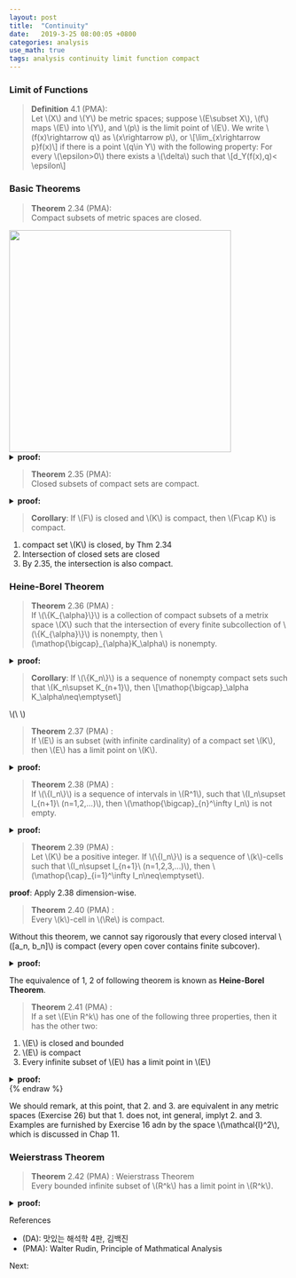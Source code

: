 ```yaml
---
layout: post
title:  "Continuity"
date:   2019-3-25 08:00:05 +0800
categories: analysis
use_math: true
tags: analysis continuity limit function compact
---
```




### Limit of Functions
> __Definition__ 4.1 (PMA):  
Let \\(X\\) and \\(Y\\) be metric spaces; suppose \\(E\subset X\\), \\(f\\) maps \\(E\\) into \\(Y\\), and \\(p\\) is the limit point of \\(E\\). We write \\(f(x)\rightarrow q\\) as \\(x\rightarrow p\\), or
\\[\lim\_\{x\rightarrow p\}f(x)\\]
if there is a point \\(q\in Y\\) with the following property: For every \\(\epsilon>0\\) there exists a \\(\delta\\) such that
\\[d\_Y(f(x),q)< \epsilon\\]

### Basic Theorems

> __Theorem__ 2.34 (PMA):  
Compact subsets of metric spaces are closed.

<img src="{{ site.url }}/images/analysis/2018-12-22/img2.png" class="center" style="width:400px"/>
<details>
  <summary><b>proof:</b></summary>
{% raw %}
Let \\(K\\) be a compact subset of a metric space \\(X\\). We shall prove that the complement of \\(K\\) is an open subset of \\(K\\).  
Suppose \\(p\in X,\\ p\notin K,\\ q\in K\\), and let \\(V\_q\\) and \\(W\_q\\) be neighborhoods of \\(p\\) and \\(q\\), respectively, of radii less than \\(\frac\{1\}\{2\}d(p,q)\\) [see Definition 2.18(a)?]. Since \\(K\\) is compact, there are finitely many points \\(q\_1,...,q\_n\in K\\) s.t.
\\[K\subset\left(W\_\{q\_1\}\cup ... \cup W\_\{q\_n\}\right)=W\\]
If \\(V:=V\_\{q\_1\}\cap\cdots\cap V\_\{q\_n\}\\), then \\(V\neq\emptyset\\) since \\(n\\) is finite, and is a neighborhood of \\(p\\) that does not intersect with \\(W\\). Hence \\(V\subset K^C\\) so that \\(p\\) is an interior point of \\(K^C\\). The theorem follows.
{% endraw %}
</details>

> __Theorem__ 2.35 (PMA):  
Closed subsets of compact sets are compact.
<details>
  <summary><b>proof:</b></summary>
{% raw %}
Suppose \\(F\subset K\subset X\\), \\(F\\) is closed, and \\(K\\) is compact. Let \\(\\{V\_\alpha\\}\\) be an open cover of \\(F\\). By adjoining \\(F^C\\) (which is open in \\(X\\)) to \\(\\{V\_\alpha\\}\\), we obtain an open cover \\(\Omega\\) of \\(K\\). Since \\(K\\) is compact, there is a finite subcollection \\(\Phi\\) of \\(\Omega\\) which covers \\(K\\), and hence \\(F\\). If \\(F^C\\) is still a member of \\(\Phi\\), se may remove it and still retain an open cover of \\(F\\). We have thus shown that a finite subcollection of \\(\\{V\_\alpha\\}\\) covers \\(F\\).
{% endraw %}
</details>


> __Corollary__: If \\(F\\) is closed and \\(K\\) is compact, then \\(F\cap K\\) is compact.

1. compact set \\(K\\) is closed, by Thm 2.34
2. Intersection of closed sets are closed
3. By 2.35, the intersection is also compact.


### Heine-Borel Theorem

> __Theorem__ 2.36 (PMA) :  
If \\(\\{K\_\{\alpha\}\\}\\) is a collection of compact subsets of a metrix space \\(X\\) such that the intersection of every finite subcollection of \\(\\{K\_\{\alpha\}\\}\\) is nonempty, then \\(\mathop\{\bigcap\}\_\{\alpha\}K\_\alpha\\) is nonempty.
<details>
  <summary><b>proof:</b></summary>
{% raw %}
Suppose that \\(\mathop\{\bigcap\}\_\{\alpha\}K\_\alpha\\) is empty. Fix a \\(\alpha'\\) and assume \\(\nexists\\ p\in K\_\{\alpha'\} \\ : \\ p\in K\_\alpha\\ \forall\\ \alpha \neq \alpha'\\) (assumption says the intersection is nonempty only for finite collections).  
Then \\(\bigcup\_\{\alpha\}K\_\{\alpha\}^C\\) is an open cover of \\(K\_\{\alpha'\}\\), and there exists a finite collections \\(K\_\{\alpha\_1\}^C,...,K\_\{\alpha\_n\}^C\\) that their union covers \\(K\_\{\alpha'\}\\). Now we have a contradiction, since by the statement so far,
\\[K\_\{\alpha'\}\cap\left( K\_\{\alpha\_1\}^C\cup \cdots \cup K\_\{\alpha\_n\}^C \right)^C=\emptyset\\]
\\[\rightarrow K\_\{\alpha'\}\cap\left( K\_\{\alpha\_1\}\cap \cdots \cap K\_\{\alpha\_n\} \right)=\emptyset\\]QED.
{% endraw %}
</details>


> __Corollary__: If \\(\\{K\_n\\}\\) is a sequence of nonempty compact sets such that \\(K\_n\supset K\_\{n+1\}\\), then \\[\mathop\{\bigcap\}\_\alpha K\_\alpha\neq\emptyset\\]

\\(\\ \\)

> __Theorem__ 2.37 (PMA) :  
If \\(E\\) is an subset (with infinite cardinality) of a compact set \\(K\\), then \\(E\\) has a limit point on \\(K\\).
<details>
  <summary><b>proof:</b></summary>
{% raw %}
1. If no point of \\(K\\) were __a limit point of \\(E\\)__, then for all \\(q\in K\\) exists a neighborhood \\(V\_\{\epsilon\_q\}\\) which contains __at most one point of \\(E\\)__ (namely, \\(q\\) if \\(q\\in E\\)).
2. Now it is clear that no finite subcollection of \\(\mathop\{\bigcup\}\_q V\_\{\epsilon\_q\}\\) can cover \\(E\\), and the sma e is true of \\(K\\) since \\(E\subset K\\). This contradicts the compactness of \\(K\\).
{% endraw %}
</details>

> __Theorem__ 2.38 (PMA) :  
If \\(\\{I\_n\\}\\) is a sequence of intervals in \\(R^1\\), such that \\(I\_n\supset I\_\{n+1\}\\ (n=1,2,...)\\), then \\(\mathop\{\bigcap\}\_\{n\}^\infty I\_n\\) is not empty.
<details>
  <summary><b>proof:</b></summary>
{% raw %}
1. Let \\(E\\) be the set of all \\(x\_n\\). Since \\(x\_n\\)s are bounded by any \\(b\_k\\), by the least upper bound property of \\(R\\), the supremum exists, so denote \\(x=\sup E\\). We immediately see that \\(x\_n \leq C\\)
2.  Now we want to show that \\(x\leq b\_n\\). Suppose not. Then for some \\(n\\), \\(x > b\_n\\) and let \\(\epsilon'=x-b\_n\\).  
Since \\(x=\sup E,\\ \forall\\ \epsilon>0\\ \exists\\ n\in\mathbb\{N\}\\ :\\ x-\epsilon < x\_n \leq x\\). By letting \\(\epsilon=\epsilon'\\), we see that
\\[x-\epsilon' = b\_n < a\_n < x\\] which is a contradiction.
3. Combining all 2, we see that \\(a\_n\leq x \leq b_n \forall n\in \mathbb\{N\}\\), so that \\[x\in \mathop\{\cap\}\_\{i=1\}^\infty I\_n\neq\emptyset\\]. 
{% endraw %}
</details>

> __Theorem__ 2.39 (PMA) :  
Let \\(K\\) be a positive integer. If \\(\\{I\_n\\}\\) is a sequence of \\(k\\)-cells such that \\(I\_n\supset I\_\{n+1\}\\ (n=1,2,3,...)\\), then \\(\mathop\{\cap\}\_\{i=1\}^\infty I\_n\neq\emptyset\\).

__proof__: Apply 2.38 dimension-wise.

> __Theorem__ 2.40 (PMA) :  
Every \\(k\\)-cell in \\(\Re\\) is compact.

Without this theorem, we cannot say rigorously that every closed interval \\([a\_n, b\_n]\\) is compact (every open cover contains finite subcover).
<details>
  <summary><b>proof:</b></summary>
{% raw %}
1. Let \\(I\\) be a \\(k\\)-cell, consisting of all points \\(\textbf\{x\}=(x\_1,...,x\_k)\\ :\\ a\_j\leq x\_k \leq b\_j\\ (1\leq j\leq k)\\). Put
\\[\delta := \left\\{  \sum\_\{j=1\}^k (b\_j-a\_j)^2\right\\}^\{\frac\{1\}\{2\}\}.\\]
Then we easily see that \\(\forall \textbf\{p, q\}\in I,\\ \|\|\textbf\{p\}-\textbf\{q\}\|\| \leq \delta\\).  
2. Suppose, to get a contradiction, that \\(I\\) is not compact. Then there is an open cover \\(\\{G\_\alpha\\}\\) which contains no finite subcover. Put \\(c\_j=(a\_j+b\_j)/2\\). Now using \\(2\times k\\) intervals, we can construct \\(2^k\\) subintervals, and atleast one of such subintervals cannot be covered by finite open cover (If not, take union and it covers \\(I\\)). Call the interval \\(I\_n\\), anc continue the process for \\(n=1,2,...\\), we obtain a sequence \\(\\{I\_n\\}\\) with following properties.  
    1. \\(I\supset I\_1 \supset I\_2 ...\\)
    2. \\(\forall\\ n,\\ I\_n\\) cannot be covered by the open subcover.
    3. If \\( \textbf\{p, q\}\in I\_n\\), then \\(\|\|\textbf\{p\}-\textbf\{q\}\|\| \leq 2^\{-n\}\delta \\).
3. By (a) and `Theorem 2.39`, \\(\exists x^* \\) which lies in all \\(I\_n\\). Since the \\(\\{G\_\alpha\\}\\) covers \\(I\\), for some \\(\alpha\\ x^* \in G\_\alpha\\). Since \\(G\_\alpha\\) is open in \\(\Re\\), there exists \\(\lambda\\ :\\ \|\|x^* - q\|\| \leq \lambda \rightarrow q\in G\_\alpha\\). Now for some \\(n'\\ :\\ 2^\{-n'\}\delta \leq \lambda\\)\\), (c) implies that \\(I\_n\subset G\_\alpha\\), which contradicts (b). 
{% endraw %}
</details>


The equivalence of 1, 2 of following theorem is known as __Heine-Borel Theorem__.
> __Theorem__ 2.41 (PMA) :  
If a set \\(E\in R^k\\) has one of the following three properties, then it has the other two:
1. \\(E\\) is closed and bounded
2. \\(E\\) is compact
3. Every infinite subset of \\(E\\) has a limit point in \\(E\\)
<details>
  <summary><b>proof:</b></summary>
{% raw %}
* If 1. holds, then \\(E\\) is a subset of some \\(k\\)-cell, and 2. follows from the `Theorem 2.40` and `Theorem 2.35`. 
* Theorem 2.37 shows that 2. implies 3.
* It remains to show tha 3. implies 1.  
Proof by contraposition:  
-1. Suppose \\(E\\) is not bounded. Then \\(E\\) contains points \\(x\_n\\) with
\\[\|x\_n\| > n\\ (n=1,2,3,...)\\]
The set \\(S:=\\{x\_n \| n=1,2,3,...\\}\\) clearly has no limit point in \\(R^k\\), thus not in \\(E\\). This show that 3. implies that \\(E\\) is bounded.
-2. If \(E\\) is not closed, then there is a point \\(x\_0\in R^k\\) which is a limit point of \\(E\\) but not in \\(E\\). Define \\(S:=\\{x\_n\\ \| \\ \|x\_0-x\_n\|<1/n\\}\\). Then \\(S\\) is infinite (otherwise \\(x\_0\\) cannot be a limit point of \\(E\\)), \\(S\\) has \\(x\_0\\) as a limit point, and \\(S\\) has no other limit point in \\(R^K\\). To show that \\(S\\) has no other limit point in \\(R^k\\), suppose \\(y\in R^k\\) such that \\(x\_0\neq y\\). Then
\\[\|x\_n-y\| \geq \|x\_0 - y\| - \|x\_n - x\_0\| \\]
\\[\|x\_0 - y\| - \frac\{1\}\{2\} \geq \frac\{1\}\{2\}\|x\_0-y\|\\]  

(1st - traingular inequality, 2nd - above, 3rd - \\(\frac\{1\}\{2\} \leq \frac\{1\}\{2\}\|x\_0-y\| \\), which holds for large \\(n\\)) for all but finitely many \\(n\\); this whos that \\(y\\) is not a limit point of \\(S\\) (Theorem 2.20). Since there exists an infinite subset of \\(E\\) suth chat has no limit point in \\(E\\), \\(E\\) is closed.  
</details>
{% endraw %}

We should remark, at this point, that 2. and 3. are equivalent in any metric spaces (Exercise 26) but that 1. does not, int general, implyt 2. and 3. Examples are furnished by Exercise 16 adn by the space \\(\mathcal\{l\}^2\\), which is discussed in Chap 11.

### Weierstrass Theorem
> __Theorem__ 2.42 (PMA) : Weierstrass Theorem  
Every bounded infinite subset of \\(R^k\\) has a limit point in \\(R^k\\).

<details>
  <summary><b>proof:</b></summary>
{% raw %}
Being bounded, the set \\(E\\) is a subset of some \\(k\\)-cell \\(\in R^k\\). By `Theorem 2.40`, the cell is compact, so \\(E\\) has a limit point in the cell, by `Theoren 2.37`.
{% endraw %}
</details>

References
* (DA): 맛있는 해석학 4판, 김백진
* (PMA): Walter Rudin, Principle of Mathmatical Analysis

Next:  

